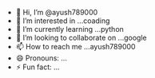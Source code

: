 - 👋 Hi, I’m @ayush789000
- 👀 I’m interested in ...coading
- 🌱 I’m currently learning ...python
- 💞️ I’m looking to collaborate on ...google
- 📫 How to reach me ...ayush789000
- 😄 Pronouns: ...
- ⚡ Fun fact: ...

<!---
ayush789000/ayush789000 is a ✨ special ✨ repository because its `README.md` (this file) appears on your GitHub profile.
You can click the Preview link to take a look at your changes.
--->
